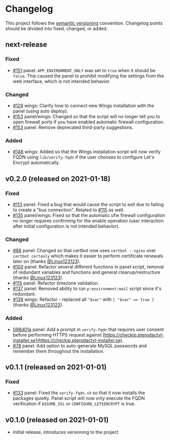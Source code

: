 # Changelog

This project follows the [semantic versioning](https://semver.org) convention. Changelog points should be divided into fixed, changed, or added.

## next-release

### Fixed

- [#151](https://github.com/LoneDev6/pterodactyl-installer/issues/151) panel: `APP_ENVIRONMENT_ONLY` was set to `true` when it should be `false`. This caused the panel to prohibit modifying the settings from the web interface, which is not intended behavior.

### Changed

- [#129](https://github.com/LoneDev6/pterodactyl-installer/issues/129) wings: Clarify how to connect new Wings installation with the panel (using auto deploy).
- [#153](https://github.com/LoneDev6/pterodactyl-installer/pull/153) panel/wings: Changed so that the script will no longer tell you to open firewall ports if you have enabled automatic firewall configuration.
- [#153](https://github.com/LoneDev6/pterodactyl-installer/pull/153) panel: Remove deprecated third-party suggestions.

### Added

- [#148](https://github.com/LoneDev6/pterodactyl-installer/issues/148) wings: Added so that the Wings installation script will now verify FQDN using `lib/verify-fqdn` if the user chooses to configure Let's Encrypt automatically.

## v0.2.0 (released on 2021-01-18)

### Fixed

- [#113](https://github.com/LoneDev6/pterodactyl-installer/issues/113) panel: Fixed a bug that would cause the script to exit due to failing to create a "bus connection". Related to [#115](https://github.com/LoneDev6/pterodactyl-installer/issues/115) as well.
- [#135](https://github.com/LoneDev6/pterodactyl-installer/issues/135) panel/wings: Fixed so that the automatic ufw firewall configuration no longer requires confirming for the enable operation (user interaction after initial configuration is not intended behavior).

### Changed

- [#88](https://github.com/LoneDev6/pterodactyl-installer/issues/88) panel: Changed so that certbot now uses `certbot --nginx` over `certbot certonly` which makes it easier to perform certificate renewals later on (thanks [@Linux123123](https://github.com/Linux123123)).
- [#100](https://github.com/LoneDev6/pterodactyl-installer/pull/100) panel: Refactor several different functions in panel script, removal of redundant variables and functions and general cleanup/restructure (thanks [@Linux123123](https://github.com/Linux123123)).
- [#115](https://github.com/LoneDev6/pterodactyl-installer/issues/115) panel: Refactor timezone validation.
- [#137](https://github.com/LoneDev6/pterodactyl-installer/issues/137) panel: Removed ability to run `p:environment:mail` script since it's redundant.
- [#139](https://github.com/LoneDev6/pterodactyl-installer/pull/139) wings: Refactor - replaced all `"$var"` with `[ "$var" == true ]` (thanks [@Linux123123](https://github.com/Linux123123)).

### Added

- [098d01a](https://github.com/LoneDev6/pterodactyl-installer/commit/098d01a9729dffaf40e80077da2d7d51b42a197b) panel: Add a prompt in `verify-fqdn` that requires user consent before performing HTTPS request against [https://checkip.pterodactyl-installer.se](https://checkip.pterodactyl-installer.se).
- [#78](https://github.com/LoneDev6/pterodactyl-installer/issues/78) panel: Add option to auto-generate MySQL passwords and remember them throughout the installation.

## v0.1.1 (released on 2021-01-01)

### Fixed

- [#133](https://github.com/LoneDev6/pterodactyl-installer/issues/133) panel: Fixed the `verify-fqdn.sh` so that it now installs the packages quietly. Panel script will now only execute the FQDN verification if `ASSUME_SSL` or `CONFIGURE_LETSENCRYPT` is true.

## v0.1.0 (released on 2021-01-01)

- Initial release, introduces versioning to the project

